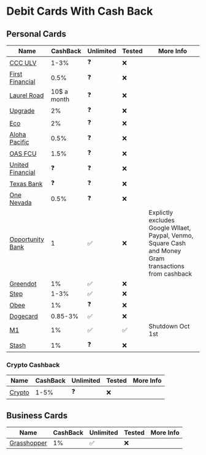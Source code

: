 # Debit Cards With Cash Back


## Personal Cards
|Name|CashBack|Unlimited|Tested|More Info|
|---|---|---|---|---|
|[CCC ULV](https://ccculv.org)|1-3%|:question:|:x:|
|[First Financial](https://firstfinancial.org)|0.5%|:question:|:x:|
|[Laurel Road](https://laurelroad.com)|10$ a month|:question:|:x:|
|[Upgrade](https://upgrade.com)|2%|:question:|:x:|
|[Eco](https://ecoapp.com)|2%|:question:|:x:|
|[Aloha Pacific](https://alohapacific.com)|0.5%|:question:|:x:|
|[OAS FCU](https://oasfcu.org)|1.5%|:question:|:x:|
|[United Financial](https://unitedfinancialcu.org)|:question:|:question:|:x:|
|[Texas Bank](https://texasbnk.com)|:question:|:question:|:x:|
|[One Nevada](https://onenevada.org)|0.5%|:question:|:x:|
|[Opportunity Bank](https://opportunitybank.com)|1|:white_check_mark:|:x:|Explictly excludes Google Wllaet, Paypal, Venmo, Square Cash and Money Gram transactions from cashback|
|[Greendot](https://greendot.com)|1%|:white_check_mark:|:x:|
|[Step](https://step.com)|1-3%|:white_check_mark:|:x:|
|[Obee](https://obee.com)|1%|:question:|:x:|
|[Dogecard](https://dogecard.co)|0.85-3%|:white_check_mark:|:x:|
|[M1](https://m1.com)|1%|:white_check_mark:|:white_check_mark:|Shutdown Oct 1st
|[Stash](https://stash.com)|1%|:question:|:x:|

### Crypto Cashback
|Name|CashBack|Unlimited|Tested|More Info|
|---|---|---|---|---|
|[Crypto](https://crypto.com)|1-5%|:question:|:x:|


## Business Cards
|Name|CashBack|Unlimited|Tested|More Info|
|---|---|---|---|---|
|[Grasshopper](https://grasshopper.bank)|1%|:white_check_mark:|:x:|